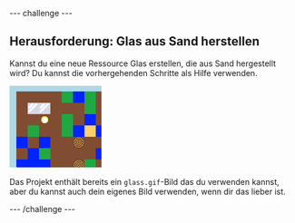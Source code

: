 --- challenge ---

## Herausforderung: Glas aus Sand herstellen

Kannst du eine neue Ressource Glas erstellen, die aus Sand hergestellt wird? Du kannst die vorhergehenden Schritte als Hilfe verwenden.

![screenshot](images/craft-glass.png)

Das Projekt enthält bereits ein `glass.gif`-Bild das du verwenden kannst, aber du kannst auch dein eigenes Bild verwenden, wenn dir das lieber ist.

--- /challenge ---